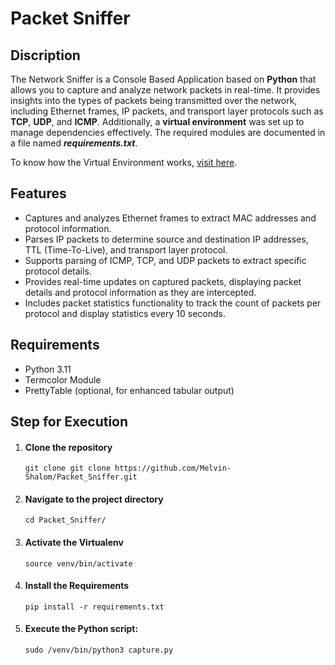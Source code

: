 <h1>Packet Sniffer</h1>

<h2>Discription</h2>
<p>The Network Sniffer is a Console Based Application based on <strong>Python</strong> that allows you to capture and analyze network packets in real-time. It provides insights into the types of packets being transmitted over the network, including Ethernet frames, IP packets, and transport layer protocols such as <strong>TCP</strong>, <strong>UDP</strong>, and <strong>ICMP</strong>. Additionally, a <strong>virtual environment</strong> was set up to manage dependencies effectively. The required modules are documented in a file named <strong><em>requirements.txt</em></strong>.
</p>

<p>To know how the Virtual Environment works, <a href="https://www.freecodecamp.org/news/how-to-setup-virtual-environments-in-python/" target="_blank">visit here</a>.</p>

<h2>Features</h2>
<ul>
	<li>Captures and analyzes Ethernet frames to extract MAC addresses and protocol information.</li>
	<li>Parses IP packets to determine source and destination IP addresses, TTL (Time-To-Live), and transport layer protocol.</li>
	<li>Supports parsing of ICMP, TCP, and UDP packets to extract specific protocol details.</li>
	<li>Provides real-time updates on captured packets, displaying packet details and protocol information as they are intercepted.</li>
	<li>Includes packet statistics functionality to track the count of packets per protocol and display statistics every 10 seconds.</li>
</ul>

<h2>Requirements</h2>
<ul>
	<li>Python 3.11</li>
	<li>Termcolor Module</li>
	<li>PrettyTable (optional, for enhanced tabular output)</li>
</ul>

<h2>Step for Execution</h2>
<ol>
	<li>
		<h4>Clone the repository</h4>
		<code>git clone git clone https://github.com/Melvin-Shalom/Packet_Sniffer.git</code><br>
	</li>
	<li>
		<h4>Navigate to the project directory</h4>
		<code>cd Packet_Sniffer/</code>
	</li>
	<li>
		<h4>Activate the Virtualenv</h4>
		<code>source venv/bin/activate</code>
	</li>
	<li>
		<h4>Install the Requirements</h4>
		<code>pip install -r requirements.txt</code>
	</li>
	<li>
		<h4>Execute the Python script:</h4>
		<code>sudo /venv/bin/python3 capture.py</code>
	</li>
</ol>
